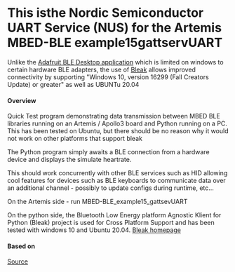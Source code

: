 # This isthe Nordic Semiconductor UART Service (NUS) for the Artemis MBED-BLE example15gattservUART

Unlike the [Adafruit BLE Desktop application](https://github.com/adafruit/adafruit-bluefruit-le-desktop) which is limited on windows to certain hardware BLE adapters, the use of [Bleak](https://github.com/hbldh/bleak) allows improved connectivity by supporting "Windows 10, version 16299 (Fall Creators Update) or greater" as well as UBUNTu 20.04

#### Overview

Quick Test program demonstrating data transmission between MBED BLE libraries running on an Artemis / Apollo3 board and Python running on a PC. This has been tested on Ubuntu, but there should be no reason why it would not work on other platforms that support bleak

The Python program simply awaits a BLE connection from a hardware device and displays the simulate heartrate.

This should work concurrently with other BLE services such as HID allowing cool features for devices such as BLE keyboards to communicate data over an additional channel - possibly to update configs during runtime, etc...

On the Artemis side - run MBED-BLE_example15_gattsevUART

On the python side, the Bluetooth Low Energy platform Agnostic Klient for Python (Bleak) project is used for Cross Platform Support and has been tested with windows 10 and Ubuntu 20.04. [Bleak homepage](https://bleak.readthedocs.io/en/latest/index.html)

#### Based on
[Source](https://github.com/hbldh/bleak/blob/master/examples/uart_service.py)
